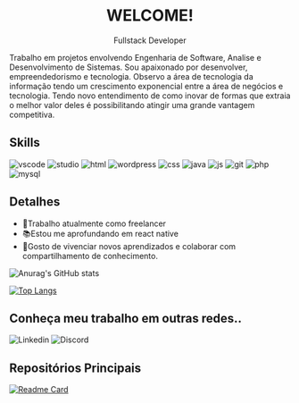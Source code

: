 <h1 align="center">WELCOME!</h1>
<p align= "center">Fullstack Developer</p>
<p align="start">Trabalho em projetos envolvendo Engenharia de Software, Analise e Desenvolvimento de Sistemas.  Sou apaixonado por desenvolver, empreendedorismo e tecnologia. Observo a área de tecnologia da informação  tendo um crescimento exponencial entre a área de negócios e tecnologia. Tendo novo entendimento de como  inovar de   formas que extraia o melhor valor deles é possibilitando atingir uma grande vantagem competitiva.</p>

## Skills
![vscode](https://img.shields.io/badge/Visual_Studio_Code-0078D4?style=for-the-badge&logo=visual%20studio%20code&logoColor=white)
![studio](https://img.shields.io/badge/Visual_Studio-5C2D91?style=for-the-badge&logo=visual%20studio&logoColor=whit)
![html](https://img.shields.io/badge/HTML5-E34F26?style=for-the-badge&logo=html5&logoColor=white)
![wordpress](https://img.shields.io/badge/Wordpress-21759B?style=for-the-badge&logo=wordpress&logoColor=white)
![css](	https://img.shields.io/badge/CSS3-1572B6?style=for-the-badge&logo=css3&logoColor=white)
![java](https://img.shields.io/badge/Java-ED8B00?style=for-the-badge&logo=java&logoColor=white)
![js](https://img.shields.io/badge/JavaScript-323330?style=for-the-badge&logo=javascript&logoColor=F7DF1E)
![git](https://img.shields.io/badge/GIT-E44C30?style=for-the-badge&logo=git&logoColor=white)
![php](https://img.shields.io/badge/PHP-777BB4?style=for-the-badge&logo=php&logoColor=white)
![mysql](https://img.shields.io/badge/MySQL-005C84?style=for-the-badge&logo=mysql&logoColor=white)


## Detalhes
- 🧰Trabalho atualmente como freelancer
- 📚Estou me aprofundando em react native
- 🤝Gosto de vivenciar novos aprendizados e colaborar com compartilhamento de conhecimento.

![Anurag's GitHub stats](https://github-readme-stats.vercel.app/api?username=DarkSith-dev&show_icons=true&theme=dark)

[![Top Langs](https://github-readme-stats.vercel.app/api/top-langs/?username=DarkSith-dev&layout=compact&theme=dark)](https://github.com/anuraghazra/github-readme-stats)

## Conheça meu trabalho em outras redes..
![Linkedin](https://img.shields.io/badge/LinkedIn-0077B5?style=for-the-badge&logo=linkedin&logoColor=white)
![Discord](https://img.shields.io/badge/Discord-5865F2?style=for-the-badge&logo=discord&logoColor=white)

## Repositórios Principais
[![Readme Card](https://github-readme-stats.vercel.app/api/pin/?username=DarkSith-dev&repo=portifolio.&theme=dark)](https://github.com/anuraghazra/github-readme-stats)



  
